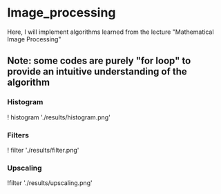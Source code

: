 # Image_processing

Here, I will implement algorithms learned from the lecture "Mathematical Image Processing"

## Note: some codes are purely "for loop" to provide an intuitive understanding of the algorithm

### Histogram
! histogram './results/histogram.png'

### Filters
! filter './results/filter.png'

### Upscaling
!filter './results/upscaling.png'
